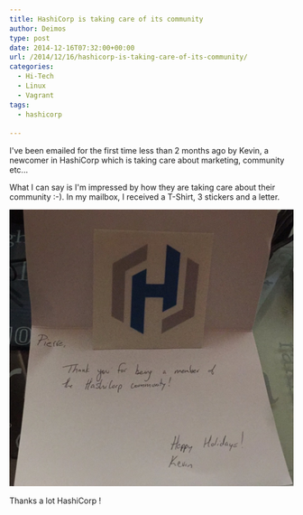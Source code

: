 ```yaml
---
title: HashiCorp is taking care of its community
author: Deimos
type: post
date: 2014-12-16T07:32:00+00:00
url: /2014/12/16/hashicorp-is-taking-care-of-its-community/
categories:
  - Hi-Tech
  - Linux
  - Vagrant
tags:
  - hashicorp

---
```


I've been emailed for the first time less than 2 months ago by Kevin, a newcomer in HashiCorp which is taking care about marketing, community etc...

What I can say is I'm impressed by how they are taking care about their community :-). In my mailbox, I received a T-Shirt, 3 stickers and a letter.

![hashi_card-1024x995](/images/hashi_card-1024x995.jpg)

Thanks a lot HashiCorp !
